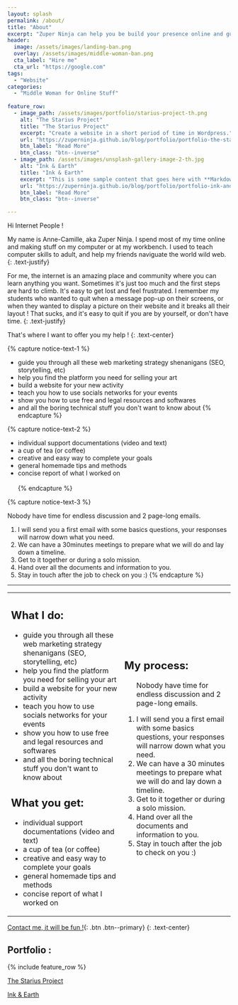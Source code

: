 ```yaml
---
layout: splash
permalink: /about/
title: "About"
excerpt: "Zuper Ninja can help you be build your presence online and guide you through the world wild web"
header:
  image: /assets/images/landing-ban.png
  overlay: /assets/images/middle-woman-ban.png
  cta_label: "Hire me"
  cta_url: "https://google.com"
tags:
  - "Website"
categories:
  - "Middle Woman for Online Stuff"
  
feature_row:
  - image_path: /assets/images/portfolio/starius-project-th.png
    alt: "The Starius Project"
    title: "The Starius Project"
    excerpt: "Create a website in a short period of time in Wordpress."
    url: "https://zuperninja.github.io/blog/portfolio/portfolio-the-starius-project/"
    btn_label: "Read More"
    btn_class: "btn--inverse"
  - image_path: /assets/images/unsplash-gallery-image-2-th.jpg
    alt: "Ink & Earth"
    title: "Ink & Earth"
    excerpt: "This is some sample content that goes here with **Markdown** formatting."
    url: "https://zuperninja.github.io/blog/portfolio/portfolio-ink-and-earth/"
    btn_label: "Read More"
    btn_class: "btn--inverse"

---
```


Hi Internet People !


My name is Anne-Camille, aka Zuper Ninja. I spend most of my time online and making stuff on my computer or at my workbench. 
I used to teach computer skills to adult, and help my friends naviguate the world wild web. 
{: .text-justify}

For me, the internet is an amazing place and community where you can learn anything you want. Sometimes it's just too much and the first steps are hard to climb. It's easy to get lost and feel  frustrated. I remember my students who wanted to quit when a message pop-up on their screens, or when they wanted to display a picture on their website and it breaks all their layout ! That sucks, and it's easy to quit if you are by yourself, or don't have time.
{: .text-justify}

That's where I want to offer you my help ! 
{: .text-center}

{% capture notice-text-1 %}
- guide you through all these web marketing strategy shenanigans (SEO, storytelling, etc)
- help you find the platform you need for selling your art
- build a website for your new activity
- teach you how to use socials networks for your events
- show you how to use free and legal resources and softwares
- and all the boring technical stuff you don't want to know about
{% endcapture %}

{% capture notice-text-2 %}
- individual support documentations (video and text) 
- a cup of tea (or coffee)
- creative and easy way to complete your goals
- general homemade tips and methods
- concise report of what I worked on
</br></br>
{% endcapture %}


{% capture notice-text-3 %}

Nobody have time for endless discussion and 2 page-long emails. 
1. I will send you a first email with some basics questions, your responses will narrow down what you need. 
2. We can have a 30minutes meetings to prepare what we will do and lay down a timeline. 
3. Get to it together or during a solo mission.
4. Hand over all the documents and information to you.
5. Stay in touch after the job to check on you :)
{% endcapture %}

---


<table>
    <td> 
      <h2>What I do: </h2>
      <ul>
        <li>guide you through all these web marketing strategy shenanigans (SEO, storytelling, etc)</li>
        <li>help you find the platform you need for selling your art</li>
        <li>build a website for your new activity</li>
        <li>teach you how to use socials networks for your events</li>
        <li>show you how to use free and legal resources and softwares</li>
        <li>and all the boring technical stuff you don't want to know about</li>
         </ul>
      <h2>What you get: </h2>
      <ul>
        <li>individual support documentations (video and text) </li>
        <li>a cup of tea (or coffee)</li>
        <li>creative and easy way to complete your goals</li>
        <li>general homemade tips and methods</li>
        <li>concise report of what I worked on</li>
       </ul>
    </td>
    <td> 
      <h2>My process: </h2>
      <ol>
        <p>Nobody have time for endless discussion and 2 page-long emails. </p>
        <li>I will send you a first email with some basics questions, your responses will narrow down what you need. </li>
        <li>We can have a 30 minutes meetings to prepare what we will do and lay down a timeline. </li>
        <li>Get to it together or during a solo mission.</li>
        <li>Hand over all the documents and information to you.</li>
        <li>Stay in touch after the job to check on you :)</li>
       </ol>
    </td>
</table>



 
[Contact me, it will be fun !](#link){: .btn .btn--primary}
{: .text-center}

## Portfolio : 

{% include feature_row %}


[The Starius Project](https://zuperninja.github.io/blog/portfolio/portfolio-the-starius-project/)

[Ink & Earth](https://zuperninja.github.io/blog/portfolio/portfolio-ink-and-earth/)











